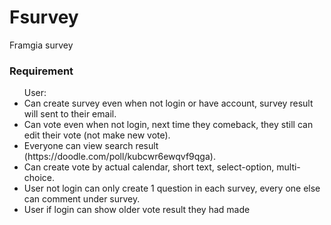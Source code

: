 # Fsurvey
Framgia survey<br/>

<h3>Requirement</h3>
<ul>User:
    <li>Can create survey even when not login or have account, survey result will sent to their email.</li>
    <li>Can vote even when not login, next time they comeback, they still can edit their vote (not make new vote).</li>
    <li>Everyone can view search result (https://doodle.com/poll/kubcwr6ewqvf9qga).</li>
    <li>Can create vote by actual calendar, short text, select-option, multi-choice.</li>
    <li>User not login can only create 1 question in each survey, every one else can comment under survey.</li>
    <li>User if login can show older vote result they had made</li>
</ul>
